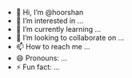 - 👋 Hi, I’m @hoorshan
- 👀 I’m interested in ...
- 🌱 I’m currently learning ...
- 💞️ I’m looking to collaborate on ...
- 📫 How to reach me ...
- 😄 Pronouns: ...
- ⚡ Fun fact: ...

<!---
hoorshan/hoorshan is a ✨ special ✨ repository because its `README.md` (this file) appears on your GitHub profile.
You can click the Preview link to take a look at your changes.
--->
